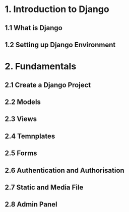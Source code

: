 # 1. Introduction to Django

## 1.1 What is Django

## 1.2 Setting up Django Environment


# 2. Fundamentals

## 2.1 Create a Django Project

## 2.2 Models

## 2.3 Views

## 2.4 Temnplates

## 2.5 Forms

## 2.6 Authentication and Authorisation

## 2.7 Static and Media File

## 2.8 Admin Panel